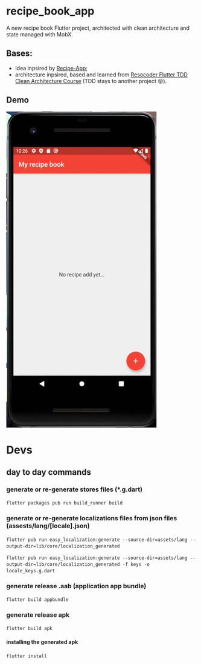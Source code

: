 # recipe_book_app

A new recipe book Flutter project, architected with clean architecture and state managed with MobX.

## Bases:

- Idea inpsired by [Recipe-App](https://github.com/florinpop17/app-ideas/blob/master/Projects/1-Beginner/Recipe-App.md);
- architecture inpsired, based and learned from [Resocoder Flutter TDD Clean Architecture Course](https://github.com/ResoCoder/flutter-tdd-clean-architecture-course) (TDD stays to another project 😜).

## Demo
![demo](assets/6_demo.gif)

# Devs

## day to day commands

### generate or re-generate stores files (\*.g.dart)

`flutter packages pub run build_runner build`

### generate or re-generate localizations files from json files (assests/lang/[locale].json)

`flutter pub run easy_localization:generate --source-dir=assets/lang --output-dir=lib/core/localization_generated`

`flutter pub run easy_localization:generate --source-dir=assets/lang --output-dir=lib/core/localization_generated -f keys -o locale_keys.g.dart`

### generate release .aab (application app bundle)

`flutter build appbundle`

### generate release apk

`flutter build apk`

#### installing the generated apk

`flutter install`
